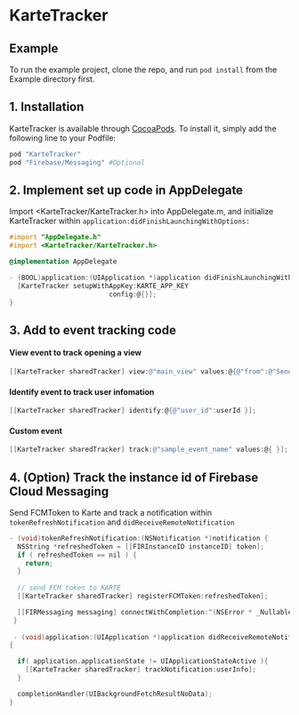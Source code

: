 # KarteTracker

## Example

To run the example project, clone the repo, and run `pod install` from the Example directory first.

## 1. Installation

KarteTracker is available through [CocoaPods](http://cocoapods.org). To install
it, simply add the following line to your Podfile:

```ruby
pod "KarteTracker"
pod "Firebase/Messaging" #Optional
```

## 2. Implement set up code in AppDelegate
Import <KarteTracker/KarteTracker.h> into AppDelegate.m, and initialize KarteTracker within `application:didFinishLaunchingWithOptions:`

```objective-c
#import "AppDelegate.h"
#import <KarteTracker/KarteTracker.h>

@implementation AppDelegate

- (BOOL)application:(UIApplication *)application didFinishLaunchingWithOptions:(NSDictionary *)launchOptions {
  [KarteTracker setupWithAppKey:KARTE_APP_KEY
                         config:@{}];
}
```

## 3. Add to event tracking code
#### View event to track opening a view
```objective-c
[[KarteTracker sharedTracker] view:@"main_view" values:@{@"from":@"Send View Button"}];
```

#### Identify event to track user infomation
```objective-c
[[KarteTracker sharedTracker] identify:@{@"user_id":userId }];
```

#### Custom event
```objective-c
[[KarteTracker sharedTracker] track:@"sample_event_name" values:@{ }];
```

## 4. (Option) Track the instance id of Firebase Cloud Messaging
Send FCMToken to Karte and track a notification within `tokenRefreshNotification` and `didReceiveRemoteNotification`
```objective-c
- (void)tokenRefreshNotification:(NSNotification *)notification {
  NSString *refreshedToken = [[FIRInstanceID instanceID] token];
  if ( refreshedToken == nil ) {
    return;
  }
    
  // send FCM token to KARTE
  [[KarteTracker sharedTracker] registerFCMToken:refreshedToken];

  [[FIRMessaging messaging] connectWithCompletion:^(NSError * _Nullable error){  }];
 }
 
 - (void)application:(UIApplication *)application didReceiveRemoteNotification:(nonnull NSDictionary *)userInfo fetchCompletionHandler:(nonnull void (^)(UIBackgroundFetchResult))completionHandler
{

  if( application.applicationState != UIApplicationStateActive ){
    [[KarteTracker sharedTracker] trackNotification:userInfo];
  }

  completionHandler(UIBackgroundFetchResultNoData);
}

```
